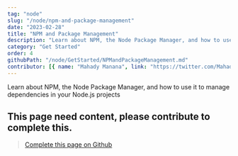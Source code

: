 ```yaml
---
tag: "node"
slug: "/node/npm-and-package-management"
date: "2023-02-28"
title: "NPM and Package Management"
description: "Learn about NPM, the Node Package Manager, and how to use it to manage dependencies in your Node.js projects"
category: "Get Started"
order: 4
githubPath: "/node/GetStarted/NPMandPackageManagement.md"
contributor: [{ name: "Mahady Manana", link: "https://twitter.com/MahadyManana" }]
---
```



Learn about NPM, the Node Package Manager, and how to use it to manage dependencies in your Node.js projects

## This page need content, please contribute to complete this.


> <a href="https://github.com/mahady-manana/betatuto-docs/tree/main/docs/node/GetStarted/NPMandPackageManagement.md" target="_blank">Complete this page on Github</a>



